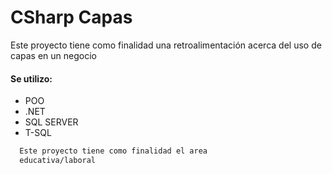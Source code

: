 
# CSharp Capas

Este proyecto tiene como finalidad una retroalimentación
acerca del uso de capas en un negocio



#### Se utilizo:

 - POO
 - .NET
 - SQL SERVER
 - T-SQL



```bash
  Este proyecto tiene como finalidad el area
  educativa/laboral
```


